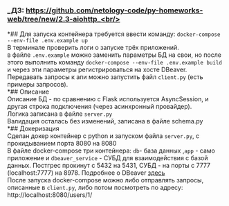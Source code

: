 ### _ДЗ: https://github.com/netology-code/py-homeworks-web/tree/new/2.3-aiohttp_<br/>
*## Для запуска контейнера требуется ввести команду:
`docker-compose --env-file .env.example up` <br/>
В терминале проверить логи о запуске трёх приложений.<br/>
в файле `.env.example` можно заменить параметры БД на свои, но после этого выполнить команду
`docker-compose --env-file .env.example build` и через эти параметры регистрироваться на хосте DBeaver.<br/>
Передавать запросы к апи можно запустить файл `client.py` (есть примеры запросов).<br/>
*## Описание <br/>
Описание БД - по сравнению с Flask используется AsyncSession, и другая строка подключения (через асинхронный провайдер).<br/>
Логика записана в файле `server.py` <br/>
Валидация осталась без изменений, записана в файле schema.py <br/>
*## Докеризация <br/>
Сделан докер контейнер с python и запуском файла `server.py`, с прокидыванием порта 8080 на 8080 <br/>
В файле docker-compose три контейнера: `db`- база данных ,`app` - само приложение и `dbeaver_service` - СУБД для взаимодействия с базой данных. Постгрес прокинут с 5432 на 5431, СУБД - на порты с 7777 (localhost:7777) на 8978. Подробнее о DBeaver [здесь](https://dbeaver.com/doc/dbeaver.pdf)<br/>
После запуска docker-compose можно либо отправлять запросы, описанные в `client.py`, либо потом посмотреть по адресу: http://localhost:8080/users/1/
